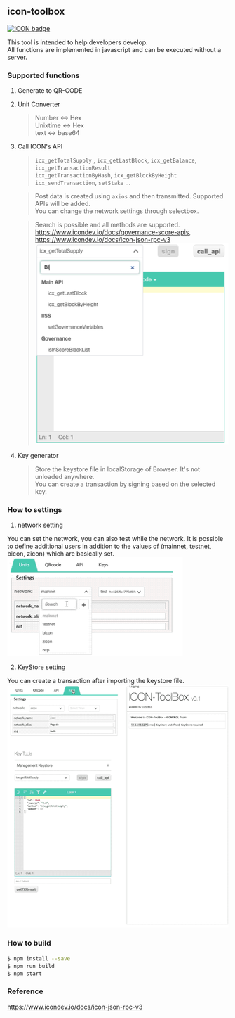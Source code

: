 ## icon-toolbox

[![ICON badge](https://img.shields.io/badge/ICON-TROL-blue?logoColor=white&logo=icon&labelColor=31B8BB)](http://icontrol.id)


This tool is intended to help developers develop. <br>
All functions are implemented in javascript and can be executed without a server.
   

### Supported functions
1. Generate to QR-CODE
2. Unit Converter 
    > Number <-> Hex <br>
    Unixtime <-> Hex <br>
    text <-> base64 <br>

3. Call ICON's API
    > `icx_getTotalSupply` , `icx_getLastBlock`, `icx_getBalance`, `icx_getTransactionResult` <br>
    `icx_getTransactionByHash`, `icx_getBlockByHeight` <br>
    `icx_sendTransaction`, `setStake`  ...

    > Post data is created using `axios` and then transmitted. Supported APIs will be added. <br>
    You can change the network settings through selectbox.
                                  
    > Search is possible and all methods are supported. 
    > https://www.icondev.io/docs/governance-score-apis, https://www.icondev.io/docs/icon-json-rpc-v3
![exec_method](img/icontoolbox-method.png)                                                                                                                                                                                           

4. Key generator
    > Store the keystore file in localStorage of Browser.
    > It's not unloaded anywhere.<br>
    > You can create a transaction by signing based on the selected key.

### How to settings
1. network setting

You can set the network, you can also test while the network.
It is possible to define additional users in addition to the values of (mainnet, testnet, bicon, zicon) which are basically set.
![exec_network_setting](img/howtosetting.gif)   

2. KeyStore  setting

You can create a transaction after importing the keystore file.
![exec_keystore_setting](img/icontoolbox-sign.gif)   

### How to build

```bash
$ npm install --save
$ npm run build
$ npm start

```


### Reference

https://www.icondev.io/docs/icon-json-rpc-v3

